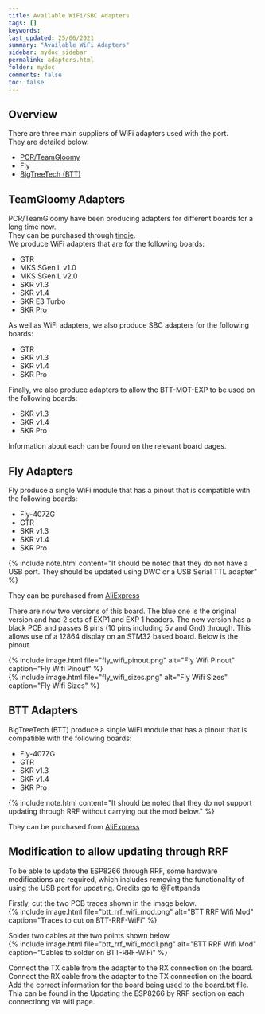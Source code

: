 ```yaml
---
title: Available WiFi/SBC Adapters
tags: []
keywords: 
last_updated: 25/06/2021
summary: "Available WiFi Adapters"
sidebar: mydoc_sidebar
permalink: adapters.html
folder: mydoc
comments: false
toc: false
---
```


## Overview

There are three main suppliers of WiFi adapters used with the port.  
They are detailed below.  

<ul id="profileTabs" class="nav nav-tabs">
    <li class="active"><a class="noCrossRef" href="#PCR" data-toggle="tab">PCR/TeamGloomy</a></li>
    <li><a class="noCrossRef" href="#Fly" data-toggle="tab">Fly</a></li>
    <li><a class="noCrossRef" href="#BTT" data-toggle="tab">BigTreeTech (BTT)</a></li>
</ul>
  <div class="tab-content">
<div role="tabpanel" class="tab-pane active" id="PCR" markdown="1">

## TeamGloomy Adapters

PCR/TeamGloomy have been producing adapters for different boards for a long time now.  
They can be purchased through [tindie](https://www.tindie.com/stores/pcr/).  
We produce WiFi adapters that are for the following boards:

- GTR
- MKS SGen L v1.0
- MKS SGen L v2.0
- SKR v1.3
- SKR v1.4
- SKR E3 Turbo
- SKR Pro

As well as WiFi adapters, we also produce SBC adapters for the following boards:

- GTR
- SKR v1.3
- SKR v1.4
- SKR Pro

Finally, we also produce adapters to allow the BTT-MOT-EXP to be used on the following boards:

- SKR v1.3
- SKR v1.4
- SKR Pro

Information about each can be found on the relevant board pages.

</div>

<div role="tabpanel" class="tab-pane" id="Fly" markdown="1">

## Fly Adapters

Fly produce a single WiFi module that has a pinout that is compatible with the following boards:

- Fly-407ZG
- GTR
- SKR v1.3
- SKR v1.4
- SKR Pro

{% include note.html content="It should be noted that they do not have a USB port. They should be updated using DWC or a USB Serial TTL adapter" %}

They can be purchased from [AliExpress](https://www.aliexpress.com/item/1005001370540066.html)

There are now two versions of this board. The blue one is the original version and had 2 sets of EXP1 and EXP 1 headers. The new version has a black PCB and passes 8 pins (10 pins including 5v and Gnd) through. This allows use of a 12864 display on an STM32 based board. Below is the pinout.  

{% include image.html file="fly_wifi_pinout.png" alt="Fly Wifi Pinout" caption="Fly Wifi Pinout" %}  
{% include image.html file="fly_wifi_sizes.png" alt="Fly Wifi Sizes" caption="Fly Wifi Sizes" %}

</div>

<div role="tabpanel" class="tab-pane" id="BTT" markdown="1">

## BTT Adapters

BigTreeTech (BTT) produce a single WiFi module that has a pinout that is compatible with the following boards:

- Fly-407ZG
- GTR
- SKR v1.3
- SKR v1.4
- SKR Pro

{% include note.html content="It should be noted that they do not support updating through RRF without carrying out the mod below." %}

They can be purchased from [AliExpress](https://www.aliexpress.com/item/4001315145042.html)

## Modification to allow updating through RRF

To be able to update the ESP8266 through RRF, some hardware modifications are required, which includes removing the functionality of using the USB port for updating. Credits go to @Fettpanda

Firstly, cut the two PCB traces shown in the image below.  
{% include image.html file="btt_rrf_wifi_mod.png" alt="BTT RRF Wifi Mod" caption="Traces to cut on BTT-RRF-WiFi" %}

Solder two cables at the two points shown below.  
{% include image.html file="btt_rrf_wifi_mod1.png" alt="BTT RRF Wifi Mod" caption="Cables to solder on BTT-RRF-WiFi" %}

Connect the TX cable from the adapter to the RX connection on the board. Connect the RX cable from the adapter to the TX connection on the board.  
Add the correct information for the board being used to the board.txt file. Thia can be found in the Updating the ESP8266 by RRF section on each connectiong via wifi page.  
</div>

</div>